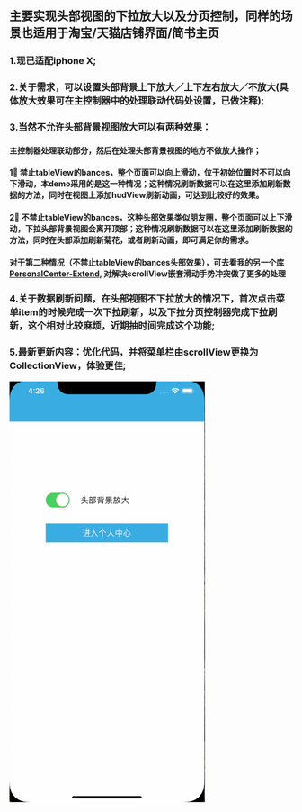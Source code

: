 
## 主要实现头部视图的下拉放大以及分页控制，同样的场景也适用于淘宝/天猫店铺界面/简书主页

### 1.现已适配iphone X;

### 2.关于需求，可以设置头部背景上下放大／上下左右放大／不放大(具体放大效果可在主控制器中的处理联动代码处设置，已做注释);

### 3.当然不允许头部背景视图放大可以有两种效果：
#### 主控制器处理联动部分，然后在处理头部背景视图的地方不做放大操作；
#### 1⃣️ 禁止tableView的bances，整个页面可以向上滑动，位于初始位置时不可以向下滑动，本demo采用的是这一种情况；这种情况刷新数据可以在这里添加刷新数据的方法，同时在视图上添加hudView刷新动画，可达到比较好的效果。

#### 2⃣️ 不禁止tableView的bances，这种头部效果类似朋友圈，整个页面可以上下滑动，下拉头部背景视图会离开顶部；这种情况刷新数据可以在这里添加刷新数据的方法，同时在头部添加刷新菊花，或者刷新动画，即可满足你的需求。

#### 对于第二种情况（不禁止tableView的bances头部效果），可去看我的另一个库 [PersonalCenter-Extend](https://github.com/ArchLL/PersonalCenter-Extend), 对解决scrollView嵌套滑动手势冲突做了更多的处理

### 4.关于数据刷新问题，在头部视图不下拉放大的情况下，首次点击菜单item的时候完成一次下拉刷新，以及下拉分页控制器完成下拉刷新，这个相对比较麻烦，近期抽时间完成这个功能;

### 5.最新更新内容：优化代码，并将菜单栏由scrollView更换为CollectionView，体验更佳;

![image](https://github.com/ArchLL/ARPersonalCenter/blob/master/show.gif)
